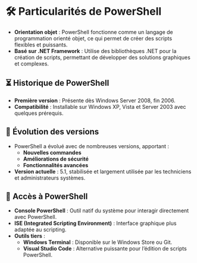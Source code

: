 # **🛠 Particularités de PowerShell**

- **Orientation objet** : PowerShell fonctionne comme un langage de programmation orienté objet, ce qui permet de créer des scripts flexibles et puissants.
- **Basé sur .NET Framework** : Utilise des bibliothèques .NET pour la création de scripts, permettant de développer des solutions graphiques et complexes.



## **⏳ Historique de PowerShell**

- **Première version** : Présente dès Windows Server 2008, fin 2006.
- **Compatibilité** : Installable sur Windows XP, Vista et Server 2003 avec quelques prérequis.



## **🔄 Évolution des versions**

- PowerShell a évolué avec de nombreuses versions, apportant :
  - **Nouvelles commandes**
  - **Améliorations de sécurité**
  - **Fonctionnalités avancées**
- **Version actuelle** : 5.1, stabilisée et largement utilisée par les techniciens et administrateurs systèmes.



## **🚀 Accès à PowerShell**

- **Console PowerShell** : Outil natif du système pour interagir directement avec PowerShell.
- **ISE (Integrated Scripting Environment)** : Interface graphique plus adaptée au scripting.
- **Outils tiers** :
  - **Windows Terminal** : Disponible sur le Windows Store ou Git.
  - **Visual Studio Code** : Alternative puissante pour l’édition de scripts PowerShell.
